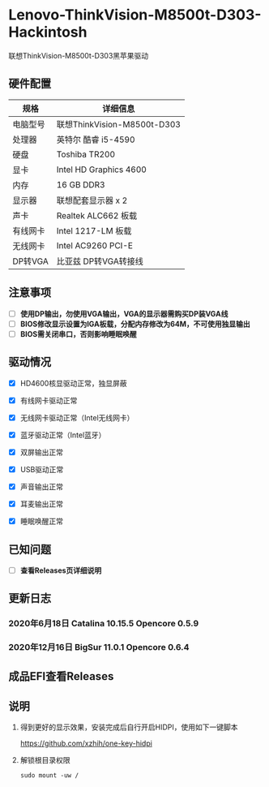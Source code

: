 # Lenovo-ThinkVision-M8500t-D303-Hackintosh
联想ThinkVision-M8500t-D303黑苹果驱动
## 硬件配置

| 规格     | 详细信息                                     |
| -------- | -------------------------------------------- |
| 电脑型号 | 联想ThinkVision-M8500t-D303                           |
| 处理器   | 英特尔 酷睿 i5-4590                         |
| 硬盘     | Toshiba TR200        |
| 显卡     | Intel HD Graphics 4600 |
| 内存     | 16 GB DDR3                                 |
| 显示器   | 联想配套显示器 x 2                    |
| 声卡     | Realtek ALC662 板载                              |
| 有线网卡 | Intel 1217-LM 板载                             |
| 无线网卡 | Intel AC9260 PCI-E                              |
| DP转VGA | 比亚兹 DP转VGA转接线                              |


## 注意事项
- [ ] **使用DP输出，勿使用VGA输出，VGA的显示器需购买DP装VGA线**
- [ ] **BIOS修改显示设置为IGA板载，分配内存修改为64M，不可使用独显输出**
- [ ] **BIOS需关闭串口，否则影响睡眠唤醒**

## 驱动情况
- [x] HD4600核显驱动正常，独显屏蔽
- [x] 有线网卡驱动正常
- [x] 无线网卡驱动正常（Intel无线网卡）
- [x] 蓝牙驱动正常（Intel蓝牙）
- [x] 双屏输出正常
- [x] USB驱动正常
- [x] 声音输出正常
- [x] 耳麦输出正常
- [x] 睡眠唤醒正常


## 已知问题
- [ ] **查看Releases页详细说明**

## 更新日志
### 2020年6月18日 Catalina 10.15.5 Opencore 0.5.9
### 2020年12月16日 BigSur 11.0.1 Opencore 0.6.4

## 成品EFI查看Releases


## 说明

1. 得到更好的显示效果，安装完成后自行开启HIDPI，使用如下一键脚本

   https://github.com/xzhih/one-key-hidpi

2. 解锁根目录权限

   ```shell
   sudo mount -uw /
   ```
